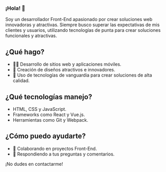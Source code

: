 ### ¡Hola! 👋
Soy un desarrollador Front-End apasionado por crear soluciones web innovadoras y atractivas. Siempre busco superar las expectativas de mis clientes y usuarios, utilizando tecnologías de punta para crear soluciones funcionales y atractivas.

## ¿Qué hago?
- 👨‍💻 Desarrollo de sitios web y aplicaciones móviles.
- 🎨 Creación de diseños atractivos e innovadores.
- 🚀 Uso de tecnologías de vanguardia para crear soluciones de alta calidad.

## ¿Qué tecnologías manejo?
- HTML, CSS y JavaScript.
- Frameworks como React y Vue.js.
- Herramientas como Git y Webpack.

## ¿Cómo puedo ayudarte?
- 🤝 Colaborando en proyectos Front-End.
- 📩 Respondiendo a tus preguntas y comentarios.

¡No dudes en contactarme!

<!--
**huxwell-src/huxwell-src** is a ✨ _special_ ✨ repository because its `README.md` (this file) appears on your GitHub profile.

Here are some ideas to get you started:

- 🔭 I’m currently working on ...
- 🌱 I’m currently learning ...
- 👯 I’m looking to collaborate on ...
- 🤔 I’m looking for help with ...
- 💬 Ask me about ...
- 📫 How to reach me: ...
- 😄 Pronouns: ...
- ⚡ Fun fact: ...
-->
